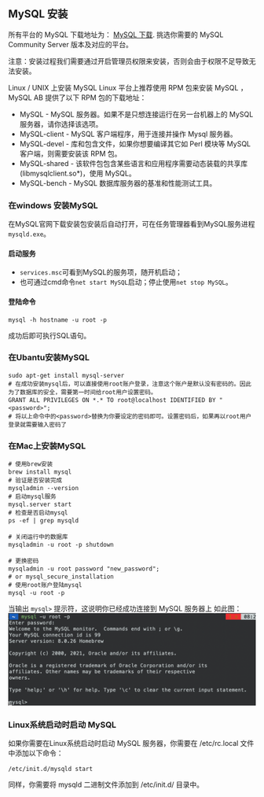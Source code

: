 <!-- order:2 -->
## MySQL 安装

所有平台的 MySQL 下载地址为： [MySQL 下载](https://www.mysql.com/cn/downloads/). 挑选你需要的 MySQL Community Server 版本及对应的平台。

注意：安装过程我们需要通过开启管理员权限来安装，否则会由于权限不足导致无法安装。

Linux / UNIX 上安装 MySQL
Linux 平台上推荐使用 RPM 包来安装 MySQL ，MySQL AB 提供了以下 RPM 包的下载地址：

- MySQL - MySQL 服务器。如果不是只想连接运行在另一台机器上的 MySQL 服务器，请你选择该选项。
- MySQL-client - MySQL 客户端程序，用于连接并操作 Mysql 服务器。
- MySQL-devel - 库和包含文件，如果你想要编译其它如 Perl 模块等 MySQL 客户端，则需要安装该 RPM 包。
- MySQL-shared - 该软件包包含某些语言和应用程序需要动态装载的共享库(libmysqlclient.so*)，使用 MySQL。
- MySQL-bench - MySQL 数据库服务器的基准和性能测试工具。

### 在windows 安装MySQL

在MySQL官网下载安装包安装后自动打开，可在任务管理器看到MySQL服务进程`mysqld.exe`。

#### 启动服务

- `services.msc`可看到MySQL的服务项，随开机启动；
- 也可通过cmd命令`net start MySQL`启动；停止使用`net stop MySQL`。

#### 登陆命令

```shell
mysql -h hostname -u root -p
```

成功后即可执行SQL语句。

### 在Ubantu安装MySQL

```shell
sudo apt-get install mysql-server
# 在成功安装mysql后，可以直接使用root账户登录，注意这个账户是默认没有密码的。因此为了数据库的安全，需要第一时间给root用户设置密码。
GRANT ALL PRIVILEGES ON *.* TO root@localhost IDENTIFIED BY "<password>";
# 将以上命令中的<password>替换为你要设定的密码即可。设置密码后，如果再以root用户登录就需要输入密码了
```



### 在Mac上安装MySQL

```shell
# 使用brew安装
brew install mysql
# 验证是否安装完成
mysqladmin --version
# 启动mysql服务
mysql.server start
# 检查是否启动mysql
ps -ef | grep mysqld

# 关闭运行中的数据库
mysqladmin -u root -p shutdown

# 更换密码
mysqladmin -u root password "new_password";
# or mysql_secure_installation 
# 使用root账户登陆mysql
mysql -u root -p
```
当输出 `mysql>` 提示符，这说明你已经成功连接到 MySQL 服务器上
如此图：![image-20210923145424721](img_Mysql入门/image-20210923145424721.png)

### Linux系统启动时启动 MySQL

如果你需要在Linux系统启动时启动 MySQL 服务器，你需要在 /etc/rc.local 文件中添加以下命令：

```shell
/etc/init.d/mysqld start
```

同样，你需要将 mysqld 二进制文件添加到 /etc/init.d/ 目录中。
